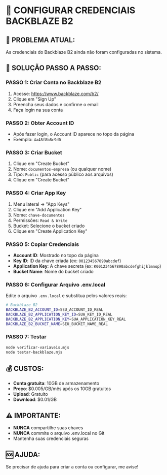 # 🔑 CONFIGURAR CREDENCIAIS BACKBLAZE B2

## 🚨 **PROBLEMA ATUAL:**
As credenciais do Backblaze B2 ainda não foram configuradas no sistema.

## 🚀 **SOLUÇÃO PASSO A PASSO:**

### **PASSO 1: Criar Conta no Backblaze B2**
1. Acesse: https://www.backblaze.com/b2/
2. Clique em "Sign Up"
3. Preencha seus dados e confirme o email
4. Faça login na sua conta

### **PASSO 2: Obter Account ID**
- Após fazer login, o Account ID aparece no topo da página
- Exemplo: `4a48f8b8c9d0`

### **PASSO 3: Criar Bucket**
1. Clique em "Create Bucket"
2. Nome: `documentos-empresa` (ou qualquer nome)
3. Tipo: `Public` (para acesso público aos arquivos)
4. Clique em "Create Bucket"

### **PASSO 4: Criar App Key**
1. Menu lateral → "App Keys"
2. Clique em "Add Application Key"
3. Nome: `chave-documentos`
4. Permissões: `Read & Write`
5. Bucket: Selecione o bucket criado
6. Clique em "Create Application Key"

### **PASSO 5: Copiar Credenciais**
- **Account ID**: Mostrado no topo da página
- **Key ID**: ID da chave criada (ex: `001234567890abcdef`)
- **Application Key**: A chave secreta (ex: `K001234567890abcdefghijklmnop`)
- **Bucket Name**: Nome do bucket criado

### **PASSO 6: Configurar Arquivo .env.local**
Edite o arquivo `.env.local` e substitua pelos valores reais:

```bash
# Backblaze B2
BACKBLAZE_B2_ACCOUNT_ID=SEU_ACCOUNT_ID_REAL
BACKBLAZE_B2_APPLICATION_KEY_ID=SUA_KEY_ID_REAL
BACKBLAZE_B2_APPLICATION_KEY=SUA_APPLICATION_KEY_REAL
BACKBLAZE_B2_BUCKET_NAME=SEU_BUCKET_NAME_REAL
```

### **PASSO 7: Testar**
```bash
node verificar-variaveis.mjs
node testar-backblaze.mjs
```

## 💰 **CUSTOS:**
- **Conta gratuita**: 10GB de armazenamento
- **Preço**: $0.005/GB/mês após os 10GB gratuitos
- **Upload**: Gratuito
- **Download**: $0.01/GB

## ⚠️ **IMPORTANTE:**
- **NUNCA** compartilhe suas chaves
- **NUNCA** commite o arquivo .env.local no Git
- Mantenha suas credenciais seguras

## 🆘 **AJUDA:**
Se precisar de ajuda para criar a conta ou configurar, me avise!
